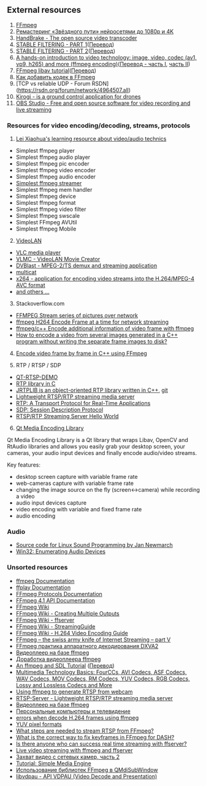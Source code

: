 ## External resources

1. [FFmpeg](https://ffmpeg.org)
2. [Ремастеринг «Звёздного пути» нейросетями до 1080p и 4K](https://habr.com/ru/post/444642/)
3. [HandBrake - The open source video transcoder](https://handbrake.fr)
4. [STABLE FILTERING - PART 1](https://caseymuratori.com/blog_0035)([Перевод](https://habr.com/ru/post/468501/))
5. [STABLE FILTERING - PART 2](https://caseymuratori.com/blog_0036)([Перевод](https://habr.com/ru/post/468629/))
6. [A hands-on introduction to video technology: image, video, codec (av1, vp9, h265) and more (ffmpeg encoding)](https://github.com/leandromoreira/digital_video_introduction)([Перевод - часть I](https://habr.com/ru/company/edison/blog/481418/), [часть II](https://habr.com/ru/company/edison/blog/480430/))
7. [FFmpeg libav tutorial](https://github.com/leandromoreira/ffmpeg-libav-tutorial)([Перевод](https://habr.com/ru/company/edison/blog/495614/))
8. [Как добавить кодек в FFmpeg](https://habr.com/ru/post/480714/)
9. [TCP vs reliable UDP - Forum RSDN] (https://rsdn.org/forum/network/4964507.all)
10. [Kirogi - is a ground control application for drones](https://kirogi.org)
11. [OBS Studio - Free and open source software for video recording and live streaming](https://obsproject.com)

### Resources for video encoding/decoding, streams, protocols

1. [Lei Xiaohua's learning resource about video/audio technics](https://leixiaohua1020.github.io)
* Simplest ffmpeg player
* Simplest ffmpeg audio player
* Simplest ffmpeg pic encoder
* Simplest ffmpeg video encoder
* Simplest ffmpeg audio encoder
* [Simplest ffmpeg streamer](https://github.com/leixiaohua1020/simplest_ffmpeg_streamer)
* Simplest ffmpeg mem handler
* Simplest ffmpeg device
* Simplest ffmpeg format
* Simplest ffmpeg video filter
* Simplest ffmpeg swscale
* Simplest FFmpeg AVUtil
* Simplest ffmpeg Mobile

2. [VideoLAN](https://www.videolan.org)
* [VLC media player](https://www.videolan.org/vlc/)
* [VLMC - VideoLAN Movie Creator](https://www.videolan.org/vlmc/)
* [DVBlast - MPEG-2/TS demux and streaming application](https://www.videolan.org/projects/dvblast.html)
* [multicat](https://www.videolan.org/projects/multicat.html)
* [x264 - application for encoding video streams into the H.264/MPEG-4 AVC format](https://www.videolan.org/developers/x264.html)
* [and others ...](https://www.videolan.org)

3. Stackoverflow.com
* [FFMPEG Stream series of pictures over network](https://stackoverflow.com/questions/32444176/ffmpeg-stream-series-of-pictures-over-network)
* [ffmpeg H264 Encode Frame at a time for network streaming](https://stackoverflow.com/questions/42017596/ffmpeg-h264-encode-frame-at-a-time-for-network-streaming?rq=1)
* [ffmpeg/c++ Encode additional information of video frame with ffmpeg](https://stackoverflow.com/questions/48456247/ffmpeg-c-encode-additional-information-of-video-frame-with-ffmpeg)
* [How to encode a video from several images generated in a C++ program without writing the separate frame images to disk?](https://stackoverflow.com/questions/34511312/how-to-encode-a-video-from-several-images-generated-in-a-c-program-without-wri)

4. [Encode video frame by frame in C++ using FFmpeg](https://github.com/apc-llc/moviemaker-cpp)

5. RTP / RTSP / SDP
* [QT-RTSP-DEMO](https://github.com/shujaatak/Qt-FFmpeg-RTSP-Demo)
* [RTP library in C](https://github.com/Akagi201/rtp)
* [JRTPLIB is an object-oriented RTP library written in C++](http://research.edm.uhasselt.be/jori/page/CS/Jrtplib.html), [git](https://github.com/j0r1/JRTPLIB)
* [Lightweight RTSP/RTP streaming media server](https://github.com/revmischa/rtsp-server)
* [RTP: A Transport Protocol for Real-Time Applications](tools.ietf.org/html/rfc3550)
* [SDP: Session Description Protocol](tools.ietf.org/html/rfc4566)
* [RTSP/RTP Streaming Server Hello World](https://www.medialan.de/usecase0001.html)

6. [Qt Media Encoding Library](https://github.com/kibsoft/QtMEL)

  Qt Media Encoding Library is a Qt library that wraps Libav, OpenCV and RtAudio libraries and allows you easily grab your desktop screen, your cameras, your audio input devices and finally encode audio/video streams.

  Key features:

  * desktop screen capture with variable frame rate
  * web-cameras capture with variable frame rate
  * changing the image source on the fly (screen<->camera) while recording a video
  * audio input devices capture
  * video encoding with variable and fixed frame rate
* audio encoding

### Audio

* [Source code for Linux Sound Programming by Jan Newmarch](https://github.com/Apress/linux-sound-programming)
* [Win32: Enumerating Audio Devices](https://docs.microsoft.com/en-us/windows/win32/coreaudio/enumerating-audio-devices)

### Unsorted resources
* [ffmpeg Documentation](https://ffmpeg.org/ffmpeg.html)
* [ffplay Documentation](https://ffmpeg.org/ffplay.html)
* [FFmpeg Protocols Documentation](https://www.ffmpeg.org/ffmpeg-protocols.html)
* [FFmpeg 4.1 API Documentation](https://ffmpeg.org/doxygen/4.1/)
* [FFmpeg Wiki](https://trac.ffmpeg.org/wiki)
* [FFmpeg Wiki - Creating Multiple Outputs](https://trac.ffmpeg.org/wiki/Creating%20multiple%20outputs)
* [FFmpeg Wiki - ffserver](https://trac.ffmpeg.org/wiki/ffserver)
* [FFmpeg Wiki - StreamingGuide](https://trac.ffmpeg.org/wiki/StreamingGuide)
* [FFmpeg Wiki - H.264 Video Encoding Guide](https://trac.ffmpeg.org/wiki/Encode/H.264)
* [FFmpeg – the swiss army knife of Internet Streaming – part V](https://sonnati.wordpress.com/2012/07/02/ffmpeg-the-swiss-army-knife-of-internet-streaming-part-v/)
* [FFmpeg практика аппаратного декодирования DXVA2](https://habr.com/ru/post/461735/)
* [Видеоплеер на базе ffmpeg](https://habr.com/en/post/137793/)
* [Доработка видеоплеера ffmpeg](https://habr.com/ru/post/138426/)
* [An ffmpeg and SDL Tutorial](http://dranger.com/ffmpeg/ffmpeg.html) ([Перевод](https://m.habr.com/ru/company/edison/blog/502844/))
* [Multimedia Technology Basics: FourCCs, AVI Codecs, ASF Codecs, WAV Codecs, MOV Codecs, RM Codecs, YUV Codecs, RGB Codecs, Lossy and Lossless Codecs and More](https://multimedia.cx/mmbasics.txt)
* [Using ffmpeg to generate RTSP from webcam](https://stackoverflow.com/questions/33800086/using-ffmpeg-to-generate-rtsp-from-webcam)
* [RTSP-Server - Lightweight RTSP/RTP streaming media server](https://github.com/revmischa/rtsp-server)
* [Видеоплеер на базе ffmpeg](https://habr.com/ru/post/137793/)
* [Персональные компьютеры и телевидение](https://web.archive.org/web/20120305043944/http://rus.625-net.ru/625/1996/02/pc_tv.htm)
* [errors when decode H.264 frames using ffmpeg](https://stackoverflow.com/questions/15005436/errors-when-decode-h-264-frames-using-ffmpeg)
* [YUV pixel formats](http://www.fourcc.org/yuv.php)
* [What steps are needed to stream RTSP from FFmpeg?](https://stackoverflow.com/questions/26999595/what-steps-are-needed-to-stream-rtsp-from-ffmpeg/27007456)
* [What is the correct way to fix keyframes in FFmpeg for DASH?](https://superuser.com/questions/908280/what-is-the-correct-way-to-fix-keyframes-in-ffmpeg-for-dash/908706)
* [Is there anyone who can success real time streaming with ffserver?](https://stackoverflow.com/questions/37403282/is-there-anyone-who-can-success-real-time-streaming-with-ffserver)
* [Live video streaming with ffmpeg and ffserver](http://www.budthapa.pro/2017/05/live-video-streaming-with-ffmpeg-and.html)
* [Захват видео с сетевых камер, часть 2](https://habr.com/ru/post/117735/)
* [Tutorial: Simple Media Engine](https://doc.qt.io/archives/qtextended4.4/ffmpeg.html)
* [Использование библиотек FFmpeg в QMdiSubWindow](http://www.cyberforum.ru/qt/thread2209563.html)
* [libvdpau - API VDPAU (Video Decode and Presentation)](https://gitlab.freedesktop.org/vdpau/libvdpau/)
